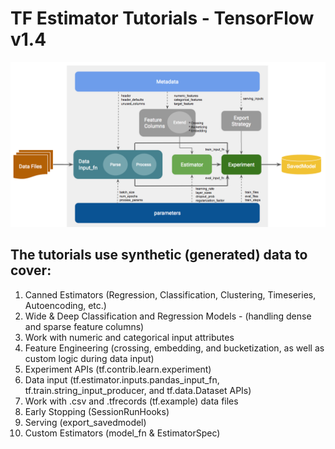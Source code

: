 # TF Estimator Tutorials - TensorFlow v1.4

<img src="images/exp-api2.png" width="1400" hight="400">

## The tutorials use synthetic (generated) data to cover:

01. Canned Estimators (Regression, Classification, Clustering, Timeseries, Autoencoding, etc.)
02. Wide & Deep Classification and Regression Models - (handling dense and sparse feature columns)
03. Work with numeric and categorical input attributes
04. Feature Engineering (crossing, embedding, and bucketization, as well as custom logic during data input)
05. Experiment APIs (tf.contrib.learn.experiment)
06. Data input (tf.estimator.inputs.pandas_input_fn, tf.train.string_input_producer, and tf.data.Dataset APIs)
07. Work with .csv and .tfrecords (tf.example) data files
08. Early Stopping (SessionRunHooks)
09. Serving (export_savedmodel)
10. Custom Estimators (model_fn & EstimatorSpec)

